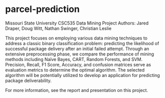 # parcel-prediction
Missouri State University CSC535 Data Mining Project
Authors: Jared Draper, Doug Witt, Nathan Swinger, Christian Leslie

This project focuses on employing various data mining techniques to address a classic binary classification problem: predicting the likelihood of successful package delivery after an initial failed attempt. Through an extensive preprocessing phase, we compare the performance of mining methods including Naïve Bayes, CART, Random Forests, and SVM. Precision, Recall, F1 Score, Accuracy, and confusion matrices serve as evaluation metrics to determine the optimal algorithm. The selected algorithm will be potentially utilized to develop an application for predicting package deliverability.

For more information, see the report and presentation on this project.
